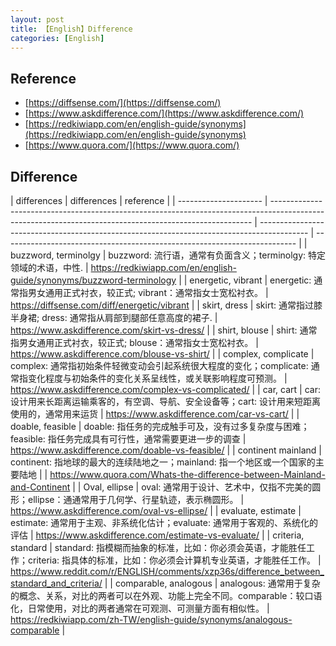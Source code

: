 ```yaml
---
layout: post
title: 【English】Difference
categories: [English]
---
```


## Reference

- [https://diffsense.com/](https://diffsense.com/)
- [https://www.askdifference.com/](https://www.askdifference.com/)
- [https://redkiwiapp.com/en/english-guide/synonyms](https://redkiwiapp.com/en/english-guide/synonyms)
- [https://www.quora.com/](https://www.quora.com/)

## Difference

| differences | differences | reference |
| --------------------- | ------------------------------------------------------------------------------------------------------------------------------------------------------- | ------------------------------------------------------------------------------------------ | ------------------------------------------------------------------------- |
| buzzword, terminolgy | buzzword: 流行语，通常有负面含义；terminolgy: 特定领域的术语，中性. | https://redkiwiapp.com/en/english-guide/synonyms/buzzword-terminology |
| energetic, vibrant | energetic: 通常指男女通用正式衬衣，较正式; vibrant：通常指女士宽松衬衣。 | https://diffsense.com/diff/energetic/vibrant |
| skirt, dress | skirt: 通常指过膝半身裙; dress: 通常指从肩部到腿部任意高度的裙子. | https://www.askdifference.com/skirt-vs-dress/ |
| shirt, blouse | shirt: 通常指男女通用正式衬衣，较正式; blouse：通常指女士宽松衬衣。 | https://www.askdifference.com/blouse-vs-shirt/ |
| complex, complicate | complex: 通常指初始条件轻微变动会引起系统很大程度的变化；complicate: 通常指变化程度与初始条件的变化关系呈线性，或关联影响程度可预测。 | https://www.askdifference.com/complex-vs-complicated/ |
| car, cart | car: 设计用来长距离运输乘客的，有空调、导航、安全设备等；cart: 设计用来短距离使用的，通常用来运货 | https://www.askdifference.com/car-vs-cart/ |
| doable, feasible | doable: 指任务的完成触手可及，没有过多复杂度与困难；feasible: 指任务完成具有可行性，通常需要更进一步的调查 | https://www.askdifference.com/doable-vs-feasible/ |
| continent mainland | continent: 指地球的最大的连续陆地之一；mainland: 指一个地区或一个国家的主要陆地 | | https://www.quora.com/Whats-the-difference-between-Mainland-and-Continent |
| Oval, ellipse | oval: 通常用于设计、艺术中，仅指不完美的圆形；ellipse：通通常用于几何学、行星轨迹，表示椭圆形。 | https://www.askdifference.com/oval-vs-ellipse/ |
| evaluate, estimate | estimate: 通常用于主观、非系统化估计；evaluate: 通常用于客观的、系统化的评估 | https://www.askdifference.com/estimate-vs-evaluate/ |
| criteria, standard | standard: 指模糊而抽象的标准，比如：你必须会英语，才能胜任工作；criteria: 指具体的标准，比如：你必须会计算机专业英语，才能胜任工作。 | https://www.reddit.com/r/ENGLISH/comments/xzp36s/difference_between_standard_and_criteria/ |
| comparable, analogous | analogous: 通常用于复杂的概念、关系，对比的两者可以在外观、功能上完全不同。comparable：较口语化，日常使用，对比的两者通常在可观测、可测量方面有相似性。 | https://redkiwiapp.com/zh-TW/english-guide/synonyms/analogous-comparable |
